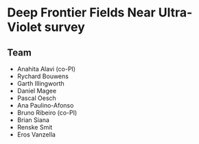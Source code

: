 # Deep Frontier Fields Near Ultra-Violet survey

## Team

- Anahita Alavi (co-PI)
- Rychard Bouwens
- Garth Illingworth
- Daniel Magee
- Pascal Oesch
- Ana Paulino-Afonso
- Bruno Ribeiro (co-PI)
- Brian Siana
- Renske Smit
- Eros Vanzella
